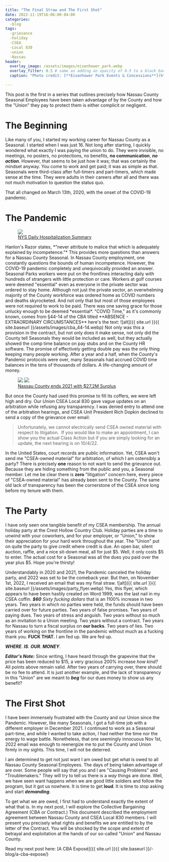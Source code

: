 ```yaml
---
title: "The Final Straw and The First Shot"
date: 2022-11-19T16:06:00-04:00
categories:
  -blog
tags:
  -grievance
  -holiday
  -CSEA
  -Local 830
  -union
  -Nassau
header:
  overlay_image: /assets/images/eisenhower_park.webp
  overlay_filter: 0.5 # same as adding an opacity of 0.5 to a black background
  caption: "Photo credit: [**Eisenhower Park Events & Concessions**](https://eisenhowerparkny.org/)"

---
```

This post is the first in a series that outlines precisely how Nassau County Seasonal Employees have been taken advantage of by the County and how the "Union" they pay to protect them is either complicit or negligent.

# The Beginning
Like many of you, I started my working career for Nassau County as a Seasonal. I started when I was just 16. Not long after starting, I quickly wondered what exactly I was paying the union to do. They were invisible, no meetings, no posters, no protections, no benefits, **no communication**, ***no action***. However, that seems to be just how it was; that was certainly the mindset anyway. You come to work and get paid; it was as simple as that. Seasonals were third-class after full-timers and part-timers, which made sense at the time. They were adults in their careers after all and there was not much motivation to question the status quo.

That all changed on March 13th, 2020, with the onset of the COVID-19 pandemic.

# The Pandemic
<figure class="image">
    <a href="{{ site.url }}{{ site.baseurl }}/assets/images/covid-graph.webp"><img src="{{ site.url }}{{ site.baseurl }}/assets/images/covid-graph.webp" loading="lazy"></a>
    <figcaption><a href="https://coronavirus.health.ny.gov/daily-hospitalization-summary">NYS Daily Hospitalization Summary</a></figcaption>
</figure>
Hanlon's Razor states, *"never attribute to malice that which is adequately explained by incompetence."* This provides more questions than answers for a Nassau County Seasonal. In Nassau County employment, one constantly questions the bounds of human incompetence. However, the COVID-19 pandemic completely and unequivocally provided an answer.
Seasonal Parks workers were put on the frontlines interacting daily with hundreds of strangers with little protection or care. Workers at golf courses were deemed "essential" even as everyone in the private sector was ordered to stay home. Although not just the private sector, an overwhelming majority of the County workforce was ordered home as COVID numbers and deaths skyrocketed. And not only that but most of those employees were not required to work to be paid.
There was one saving grace for those unlucky enough to be deemed *essential*. "COVID Time," as it's commonly known, comes from §44-14 of the CBA titled **ABSENCE - EXTRAORDINARY CIRCUMSTANCES** here's the text:
![alt]({{ site.url }}{{ site.baseurl }}/assets/images/cba_44-14.webp)
Not only was this a provision in the contract, but not only does it make sense, not only did the County tell Seasonals they would be included as well, but they actually showed the comp time balance on pay stubs and on the County HR software. The promise of effectively getting double pay was the only thing keeping many people working. After a year and a half, when the County's Pandemic protocols were over, many Seasonals had accrued COVID time balances in the tens of thousands of dollars. A life-changing amount of money.

<figure class="half">
    <a href="{{ site.url }}{{ site.baseurl }}/assets/images/curran_scrooge.webp"><img src="{{ site.url }}{{ site.baseurl }}/assets/images/curran_scrooge.webp" loading="lazy"></a>
    <a href="{{ site.url }}{{ site.baseurl }}/assets/images/bruce_scrooge.webp"><img src="{{ site.url }}{{ site.baseurl }}/assets/images/bruce_scrooge.webp" loading="lazy"></a>
    <figcaption><a href="https://www.newsday.com/long-island/politics/nassau-budget-surplus-2021-x7cedobl">Nassau County ends 2021 with $27.2M Surplus</a></figcaption>
</figure>

But once the County had used this promise to fill its coffers, we were left high and dry. Our *Union* CSEA Local 830 gave vague updates on an arbitration while refusing any transparency. I was denied entry to attend one of the arbitration hearings, and CSEA Unit President Rich Dopkin declined to send a copy of the grievance over email:

> Unfortunately, we cannot electrically send CSEA owned material with respect to litigation.  If you would like to make an appointment, I can show you the actual Class Action but if you are simply looking for an update, the next hearing is on 10/4/22.

In the United States, court records are public information. Yet, CSEA won't send me "CSEA-owned material" for arbitration, of which I am ostensibly a party? There is precisely **one** reason to not want to send the grievance out. Because they are hiding something from the public and you, a Seasonal member. Let me be clear there is **zero** "litigation" concern here, every piece of "CSEA-owned material" has already been sent to the County. The same old lack of transparency has been the cornerstone of the CSEA since long before my tenure with them.

# The Party
I have only seen one tangible benefit of my CSEA membership. The annual holiday party at the Crest Hollow Country Club. Holiday parties are a time to unwind with your coworkers, and for your employer, or "Union," to show their appreciation for your hard work throughout the year. The "Union" put on quite the party to give credit where credit is due. An open bar, silent auction, raffle, and a nice sit-down meal, all for just $5. Well, it only costs $5 to enter. The actual cost for a Seasonal was all the dues you paid over the year plus $5. Hope you're thirsty!

Understandably in 2020 and 2021, the Pandemic canceled the holiday party, and 2022 was set to be the comeback year. But then, on November 1st, 2022, I received an email that was my final straw.
![alt]({{ site.url }}{{ site.baseurl }}/assets/images/party_flyer.webp)
Yes, this flyer, which appears to have been hastily created on Word 1999, was the last nail in my CSEA coffin. ***$60*** *Sixty fucking dollars* that is an 1100% increase in two years. Two years in which no parties were held, the funds should have been carried over for future parties. Two years of false promises. Two years of paying dues. Two years of stress and anguish. Two years without so much as an invitation to a Union meeting. Two years without a contract. Two years for Nassau to turn a fiscal surplus on **our backs**. Two years of lies. Two years of working on the frontline in the pandemic without much as a fucking thank you. **FUCK THAT.** I am fed up. We are fed up.

***WHERE***. ***IS***. ***OUR***. ***MONEY***.

***Editor's Note:*** Since writing, I have heard through the grapevine that the price has been reduced to $15, a very gracious 200% increase *how kind?* All points above remain valid. After two years of carrying over, there should be no fee to attend. It is just another example, and the lack of transparency in this "Union" are we meant to ***beg*** for our dues money to show us any benefit?  

# The First Shot
I have been immensely frustrated with the County and our Union since the Pandemic. However, like many Seasonals, I got a full-time job with a different employer in December 2021. I continued to work as a Seasonal part-time, and while I wanted to take action, I had neither the time nor the energy to wage battle. Nonetheless, that one seemingly innocuous Nov 1st, 2022 email was enough to reenergize me to put the County and Union firmly in my sights. This time, I will not be deterred.

I am determined to get not just want I am owed but get what is owed to all Nassau County Seasonal Employees. The days of being taken advantage of are over. Some people will say that you and I are "Causing Problems" and "Troublemakers." They will try to tell us there is a *way* things are done. Well, we have seen want happens when we are good little soldiers and follow the program, but it got us nowhere. It is time to get **loud**. It is time to stop asking and start ***demanding***.

To get what we are owed, I first had to understand exactly the extent of what that is. In my next post, I will explore the Collective Bargaining Agreement (CBA or Contract.) This document described the employment agreement between Nassau County and CSEA Local 830 members. I will present you precisely what rights and benefits we are entitled to by the letter of the Contract. You will be shocked by the scope and extent of betrayal and exploitation at the hands of our so-called "Union" and Nassau County.

Read my next post here: [A CBA Exposé]({{ site.url }}{{ site.baseurl }}/-blog/a-cba-expose/)
